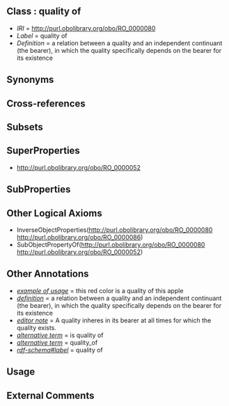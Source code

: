 
## Class : quality of

 * *IRI* = http://purl.obolibrary.org/obo/RO_0000080
 * *Label* = quality of
 * *Definition* = a relation between a quality and an independent continuant (the bearer), in which the quality specifically depends on the bearer for its existence

## Synonyms


## Cross-references


## Subsets


## SuperProperties

 * <http://purl.obolibrary.org/obo/RO_0000052>

## SubProperties


## Other Logical Axioms

 * InverseObjectProperties(<http://purl.obolibrary.org/obo/RO_0000080> <http://purl.obolibrary.org/obo/RO_0000086>)
 * SubObjectPropertyOf(<http://purl.obolibrary.org/obo/RO_0000080> <http://purl.obolibrary.org/obo/RO_0000052>)

## Other Annotations

 * *[example of usage](../../IAO/12/IAO_0000112.md)* = this red color is a quality of this apple
 * *[definition](../../IAO/15/IAO_0000115.md)* = a relation between a quality and an independent continuant (the bearer), in which the quality specifically depends on the bearer for its existence
 * *[editor note](../../IAO/16/IAO_0000116.md)* = A quality inheres in its bearer at all times for which the quality exists.
 * *[alternative term](../../IAO/18/IAO_0000118.md)* = is quality of
 * *[alternative term](../../IAO/18/IAO_0000118.md)* = quality_of
 * *[rdf-schema#label](../../el/rdf-schema#label.md)* = quality of

## Usage


## External Comments

